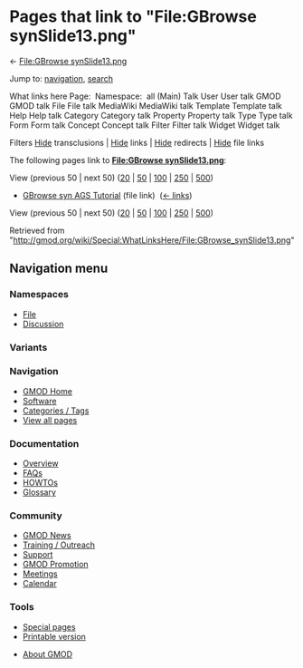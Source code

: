 <div id="mw-page-base" class="noprint">

</div>

<div id="mw-head-base" class="noprint">

</div>

<div id="content" class="mw-body" role="main">

<span id="top"></span>

<div id="mw-js-message" style="display:none;">

</div>



# <span dir="auto">Pages that link to "File:GBrowse synSlide13.png"</span>

<div id="bodyContent">

<div id="contentSub">

← [File:GBrowse
synSlide13.png](/wiki/File:GBrowse_synSlide13.png "File:GBrowse synSlide13.png")

</div>

<div id="jump-to-nav" class="mw-jump">

Jump to: [navigation](#mw-navigation), [search](#p-search)

</div>

<div id="mw-content-text">

What links here Page:  Namespace:  all (Main) Talk User User talk GMOD
GMOD talk File File talk MediaWiki MediaWiki talk Template Template talk
Help Help talk Category Category talk Property Property talk Type Type
talk Form Form talk Concept Concept talk Filter Filter talk Widget
Widget talk

Filters
[Hide](/mediawiki/index.php?title=Special:WhatLinksHere/File:GBrowse_synSlide13.png&hidetrans=1 "Special:WhatLinksHere/File:GBrowse synSlide13.png")
transclusions \|
[Hide](/mediawiki/index.php?title=Special:WhatLinksHere/File:GBrowse_synSlide13.png&hidelinks=1 "Special:WhatLinksHere/File:GBrowse synSlide13.png")
links \|
[Hide](/mediawiki/index.php?title=Special:WhatLinksHere/File:GBrowse_synSlide13.png&hideredirs=1 "Special:WhatLinksHere/File:GBrowse synSlide13.png")
redirects \|
[Hide](/mediawiki/index.php?title=Special:WhatLinksHere/File:GBrowse_synSlide13.png&hideimages=1 "Special:WhatLinksHere/File:GBrowse synSlide13.png")
file links

The following pages link to **[File:GBrowse
synSlide13.png](/wiki/File:GBrowse_synSlide13.png "File:GBrowse synSlide13.png")**:

View (previous 50 \| next 50)
([20](/mediawiki/index.php?title=Special:WhatLinksHere/File:GBrowse_synSlide13.png&limit=20 "Special:WhatLinksHere/File:GBrowse synSlide13.png")
\|
[50](/mediawiki/index.php?title=Special:WhatLinksHere/File:GBrowse_synSlide13.png&limit=50 "Special:WhatLinksHere/File:GBrowse synSlide13.png")
\|
[100](/mediawiki/index.php?title=Special:WhatLinksHere/File:GBrowse_synSlide13.png&limit=100 "Special:WhatLinksHere/File:GBrowse synSlide13.png")
\|
[250](/mediawiki/index.php?title=Special:WhatLinksHere/File:GBrowse_synSlide13.png&limit=250 "Special:WhatLinksHere/File:GBrowse synSlide13.png")
\|
[500](/mediawiki/index.php?title=Special:WhatLinksHere/File:GBrowse_synSlide13.png&limit=500 "Special:WhatLinksHere/File:GBrowse synSlide13.png"))

- [GBrowse syn AGS
  Tutorial](/wiki/GBrowse_syn_AGS_Tutorial "GBrowse syn AGS Tutorial")
  (file link) ‎ <span class="mw-whatlinkshere-tools">([←
  links](/mediawiki/index.php?title=Special:WhatLinksHere&target=GBrowse+syn+AGS+Tutorial "Special:WhatLinksHere"))</span>

View (previous 50 \| next 50)
([20](/mediawiki/index.php?title=Special:WhatLinksHere/File:GBrowse_synSlide13.png&limit=20 "Special:WhatLinksHere/File:GBrowse synSlide13.png")
\|
[50](/mediawiki/index.php?title=Special:WhatLinksHere/File:GBrowse_synSlide13.png&limit=50 "Special:WhatLinksHere/File:GBrowse synSlide13.png")
\|
[100](/mediawiki/index.php?title=Special:WhatLinksHere/File:GBrowse_synSlide13.png&limit=100 "Special:WhatLinksHere/File:GBrowse synSlide13.png")
\|
[250](/mediawiki/index.php?title=Special:WhatLinksHere/File:GBrowse_synSlide13.png&limit=250 "Special:WhatLinksHere/File:GBrowse synSlide13.png")
\|
[500](/mediawiki/index.php?title=Special:WhatLinksHere/File:GBrowse_synSlide13.png&limit=500 "Special:WhatLinksHere/File:GBrowse synSlide13.png"))

</div>

<div class="printfooter">

Retrieved from
"<http://gmod.org/wiki/Special:WhatLinksHere/File:GBrowse_synSlide13.png>"

</div>

<div id="catlinks" class="catlinks catlinks-allhidden">

</div>

<div class="visualClear">

</div>

</div>

</div>

<div id="mw-navigation">

## Navigation menu

<div id="mw-head">



<div id="left-navigation">

<div id="p-namespaces" class="vectorTabs" role="navigation"
aria-labelledby="p-namespaces-label">

### Namespaces

- <span id="ca-nstab-image"><a href="/wiki/File:GBrowse_synSlide13.png" accesskey="c"
  title="View the file page [c]">File</a></span>
- <span id="ca-talk"><a
  href="/mediawiki/index.php?title=File_talk:GBrowse_synSlide13.png&amp;action=edit&amp;redlink=1"
  accesskey="t"
  title="Discussion about the content page [t]">Discussion</a></span>

</div>

<div id="p-variants" class="vectorMenu emptyPortlet" role="navigation"
aria-labelledby="p-variants-label">

### 

### Variants[](#)

<div class="menu">

</div>

</div>

</div>

<div id="right-navigation">





</div>



</div>

</div>

</div>

<div id="mw-panel">

<div id="p-logo" role="banner">

<a href="/wiki/Main_Page"
style="background-image: url(http://gmod.org/images/GMOD-cogs.png);"
title="Visit the main page"></a>

</div>

<div id="p-Navigation" class="portal" role="navigation"
aria-labelledby="p-Navigation-label">

### Navigation

<div class="body">

- <span id="n-GMOD-Home">[GMOD Home](/wiki/Main_Page)</span>
- <span id="n-Software">[Software](/wiki/GMOD_Components)</span>
- <span id="n-Categories-.2F-Tags">[Categories /
  Tags](/wiki/Categories)</span>
- <span id="n-View-all-pages">[View all
  pages](/wiki/Special:AllPages)</span>

</div>

</div>

<div id="p-Documentation" class="portal" role="navigation"
aria-labelledby="p-Documentation-label">

### Documentation

<div class="body">

- <span id="n-Overview">[Overview](/wiki/Overview)</span>
- <span id="n-FAQs">[FAQs](/wiki/Category:FAQ)</span>
- <span id="n-HOWTOs">[HOWTOs](/wiki/Category:HOWTO)</span>
- <span id="n-Glossary">[Glossary](/wiki/Glossary)</span>

</div>

</div>

<div id="p-Community" class="portal" role="navigation"
aria-labelledby="p-Community-label">

### Community

<div class="body">

- <span id="n-GMOD-News">[GMOD News](/wiki/GMOD_News)</span>
- <span id="n-Training-.2F-Outreach">[Training /
  Outreach](/wiki/Training_and_Outreach)</span>
- <span id="n-Support">[Support](/wiki/Support)</span>
- <span id="n-GMOD-Promotion">[GMOD
  Promotion](/wiki/GMOD_Promotion)</span>
- <span id="n-Meetings">[Meetings](/wiki/Meetings)</span>
- <span id="n-Calendar">[Calendar](/wiki/Calendar)</span>

</div>

</div>

<div id="p-tb" class="portal" role="navigation"
aria-labelledby="p-tb-label">

### Tools

<div class="body">

- <span id="t-specialpages"><a href="/wiki/Special:SpecialPages" accesskey="q"
  title="A list of all special pages [q]">Special pages</a></span>
- <span id="t-print"><a
  href="/mediawiki/index.php?title=Special:WhatLinksHere/File:GBrowse_synSlide13.png&amp;printable=yes"
  rel="alternate" accesskey="p"
  title="Printable version of this page [p]">Printable version</a></span>

</div>

</div>

</div>

</div>

<div id="footer" role="contentinfo">

- <span id="footer-places-about">[About
  GMOD](/wiki/GMOD:About "GMOD:About")</span>

<!-- -->






</div>
